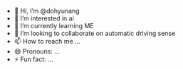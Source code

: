 - 👋 Hi, I’m @dohyunang
- 👀 I’m interested in ai
- 🌱 I’m currently learning ME
- 💞️ I’m looking to collaborate on automatic driving sense
- 📫 How to reach me ...
- 😄 Pronouns: ...
- ⚡ Fun fact: ...

<!---
dohyunang/dohyunang is a ✨ special ✨ repository because its `README.md` (this file) appears on your GitHub profile.
You can click the Preview link to take a look at your changes.
--->
